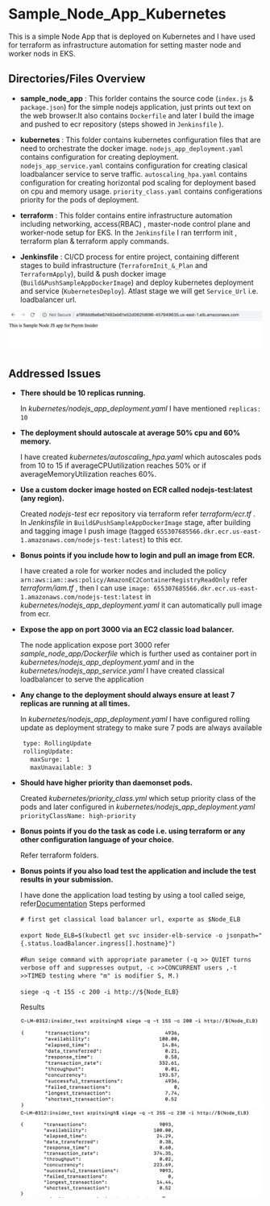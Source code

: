 # Sample_Node_App_Kubernetes
This is a simple Node App that is deployed on Kubernetes and I have used for terraform as infrastructure automation for setting master node and worker nods in EKS. 

## Directories/Files Overview ## 

- **sample_node_app** : This forlder contains the source code (`index.js` & `package.json`) for the simple nodejs application, just prints out text on the web browser.It also contains `Dockerfile` and later I build the image and pushed to ecr repository (steps showed in `Jenkinsfile` ).

- **kubernetes** : This folder contains kubernetes configuration files that are need to orchestrate the docker image. `nodejs_app_deployment.yaml` contains configuration for creating deployment.
`nodejs_app_service.yaml` contains configuration for creating clasical loadbalancer service to serve traffic.
`autoscaling_hpa.yaml` contains configuration for creating horizontal pod scaling for deployment based on cpu and memory usage. `priority_class.yaml` contains configerations priority for the pods of deployment.

- **terraform** : This folder contains entire infrastructure automation including networking, access(RBAC) , master-node control plane and worker-node setup for EKS. In the `Jenkinsfile` I ran terrform init , terraform plan & terraform apply commands. 

- **Jenkinsfile** : CI/CD process for entire project, containing different stages to build infrastructure (`TerraformInit_&_Plan` and `TerraformApply`), build & push docker image (`Build&PushSampleAppDockerImage`) and deploy kubernetes deployment and service (`KubernetesDeploy`). Atlast stage we will get `Service_Url` i.e. loadbalancer url.

![final deployed project view](https://github.com/Nogutsune/Node_Sample_Kubernetes/blob/master/images/final_view.png?raw=true)

## Addressed Issues ##

- **There should be 10 replicas running.**

  In *kubernetes/nodejs_app_deployment.yaml* I have mentioned ```replicas: 10```
- **The deployment should autoscale at average 50% cpu and 60% memory.**

  I have created *kubernetes/autoscaling_hpa.yaml* which autoscales pods from 10 to 15 if averageCPUutilization reaches 50% or if averageMemoryUtilization reaches 60%. 
- **Use a custom docker image hosted on ECR called nodejs-test:latest (any region).**

  Created *nodejs-test* ecr repository via terraform refer *terraform/ecr.tf* . In *Jenkinsfile* in `Build&PushSampleAppDockerImage` stage, after building and tagging image I push image (tagged `655307685566.dkr.ecr.us-east-1.amazonaws.com/nodejs-test:latest`) to this ecr. 
- **Bonus points if you include how to login and pull an image from ECR.**

  I have created a role for worker nodes and included the policy `arn:aws:iam::aws:policy/AmazonEC2ContainerRegistryReadOnly` refer *terraform/iam.tf* , then I can use `image: 655307685566.dkr.ecr.us-east-1.amazonaws.com/nodejs-test:latest` in *kubernetes/nodejs_app_deployment.yaml* it can automatically pull image from ecr. 
- **Expose the app on port 3000 via an EC2 classic load balancer.**

  The node application expose port 3000 refer *sample_node_app/Dockerfile* which is further used as container port in *kubernetes/nodejs_app_deployment.yaml* and in the *kubernetes/nodejs_app_service.yaml* I have created classical loadbalancer to serve the application
- **Any change to the deployment should always ensure at least 7 replicas are running at all times.**

  In *kubernetes/nodejs_app_deployment.yaml* I have configured rolling update as deployment strategy to make sure 7 pods are always available 

```strategy:
    type: RollingUpdate
    rollingUpdate:
      maxSurge: 1
      maxUnavailable: 3
  ```
      
- **Should have higher priority than daemonset pods.**

  Created *kubernetes/priority_class.yml* which setup priority class of the pods and later configured in *kubernetes/nodejs_app_deployment.yaml* `priorityClassName: high-priority`
- **Bonus points if you do the task as code i.e. using terraform or any other configuration language of your choice.**

  Refer terraform folders.
- **Bonus points if you also load test the application and include the test results in your submission.**

  I have done the application load testing by using a tool called seige, refer[Documentation](https://github.com/JoeDog/siege)
  Steps performed
  ``` 
  # first get classical load balancer url, exporte as $Node_ELB
  
  export Node_ELB=$(kubectl get svc insider-elb-service -o jsonpath="{.status.loadBalancer.ingress[].hostname}")
  
  #Run seige command with appropriate parameter (-q >> QUIET turns verbose off and suppresses output, -c >>CONCURRENT users ,-t >>TIMED testing where "m" is modifier S, M.)
  
  siege -q -t 15S -c 200 -i http://${Node_ELB}
  ```
  Results
  
  ![snapshot 1](https://github.com/Nogutsune/Node_Sample_Kubernetes/blob/master/images/load_test_snapshot_1.png)  
  ![snapshot 2](https://github.com/Nogutsune/Node_Sample_Kubernetes/blob/master/images/load_test_snapshot_2.png) 

